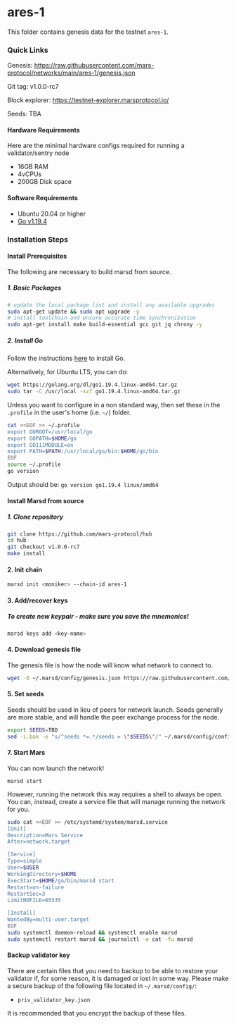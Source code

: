 # ares-1

This folder contains genesis data for the testnet `ares-1`.

### Quick Links
Genesis: https://raw.githubusercontent.com/mars-protocol/networks/main/ares-1/genesis.json

Git tag: v1.0.0-rc7

Block explorer: https://testnet-explorer.marsprotocol.io/

Seeds: TBA

#### Hardware Requirements
Here are the minimal hardware configs required for running a validator/sentry node
 - 16GB RAM
 - 4vCPUs
 - 200GB Disk space

#### Software Requirements
- Ubuntu 20.04 or higher
- [Go v1.19.4](https://golang.org/doc/install)

### Installation Steps

#### Install Prerequisites 

The following are necessary to build marsd from source. 

##### 1. Basic Packages

```sh
# update the local package list and install any available upgrades 
sudo apt-get update && sudo apt upgrade -y 
# install toolchain and ensure accurate time synchronization 
sudo apt-get install make build-essential gcc git jq chrony -y
```


##### 2. Install Go
Follow the instructions [here](https://golang.org/doc/install) to install Go.

Alternatively, for Ubuntu LTS, you can do:

```sh
wget https://golang.org/dl/go1.19.4.linux-amd64.tar.gz
sudo tar -C /usr/local -xzf go1.19.4.linux-amd64.tar.gz
```

Unless you want to configure in a non standard way, then set these in the `.profile` in the user's home (i.e. `~/`) folder.

```sh
cat <<EOF >> ~/.profile
export GOROOT=/usr/local/go
export GOPATH=$HOME/go
export GO111MODULE=on
export PATH=$PATH:/usr/local/go/bin:$HOME/go/bin
EOF
source ~/.profile
go version
```

Output should be: `go version go1.19.4 linux/amd64`


#### Install Marsd from source

##### 1. Clone repository
```sh
git clone https://github.com/mars-protocol/hub
cd hub
git checkout v1.0.0-rc7
make install
```

#### 2. Init chain
```sh
marsd init <moniker> --chain-id ares-1
```

#### 3. Add/recover keys
##### To create new keypair - make sure you save the mnemonics!
```sh
marsd keys add <key-name> 
```

#### 4. Download genesis file
The genesis file is how the node will know what network to connect to.
```sh
wget -O ~/.marsd/config/genesis.json https://raw.githubusercontent.com/mars-protocol/networks/main/ares-1/genesis.json
```

#### 5. Set seeds
Seeds should be used in lieu of peers for network launch. Seeds generally are more stable, and will handle the peer exchange process for the node.
```sh
export SEEDS=TBD
sed -i.bak -e "s/^seeds *=.*/seeds = \"$SEEDS\"/" ~/.marsd/config/config.toml
```

#### 7. Start Mars
You can now launch the network!
```sh:
marsd start
```

However, running the network this way requires a shell to always be open. You can, instead, create a service file that will manage running the network for you.

```sh
sudo cat <<EOF >> /etc/systemd/system/marsd.service
[Unit]
Description=Mars Service
After=network.target

[Service]
Type=simple
User=$USER
WorkingDirectory=$HOME
ExecStart=$HOME/go/bin/marsd start
Restart=on-failure
RestartSec=3
LimitNOFILE=65535

[Install]
WantedBy=multi-user.target
EOF
sudo systemctl daemon-reload && systemctl enable marsd
sudo systemctl restart marsd && journalctl -o cat -fu marsd
```

####  Backup validator key

There are certain files that you need to backup to be able to restore your validator if, for some reason, it is damaged or lost in some way. Please make a secure backup of the following file located in `~/.marsd/config/`:

-   `priv_validator_key.json`

It is recommended that you encrypt the backup of these files.
